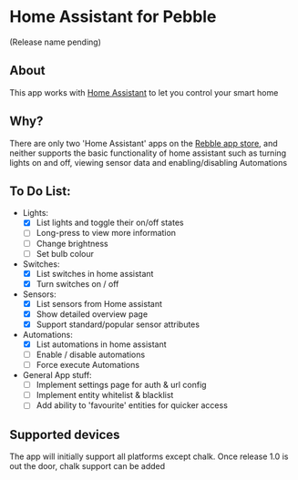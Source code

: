 # Home Assistant for Pebble
(Release name pending)

## About
This app works with [Home Assistant](http://hass.io) to let you control your smart home

## Why?

There are only two 'Home Assistant' apps on the [Rebble app store](https://apps.rebble.io), and neither supports the basic functionality of home assistant such as turning lights on and off, viewing sensor data and enabling/disabling Automations

## To Do List:

- Lights:
  - [X] List lights and toggle their on/off states
  - [ ] Long-press to view more information
  - [ ] Change brightness
  - [ ] Set bulb colour
- Switches:
  - [X] List switches in home assistant
  - [X] Turn switches on / off
- Sensors:
  - [X] List sensors from Home assistant
  - [X] Show detailed overview page
  - [X] Support standard/popular sensor attributes
- Automations:
  - [X] List automations in home assistant
  - [ ] Enable / disable automations
  - [ ] Force execute Automations
- General App stuff:
  - [ ] Implement settings page for auth & url config
  - [ ] Implement entity whitelist & blacklist
  - [ ] Add ability to 'favourite' entities for quicker access

## Supported devices
The app will initially support all platforms except chalk. Once release 1.0 is out the door, chalk support can be added
